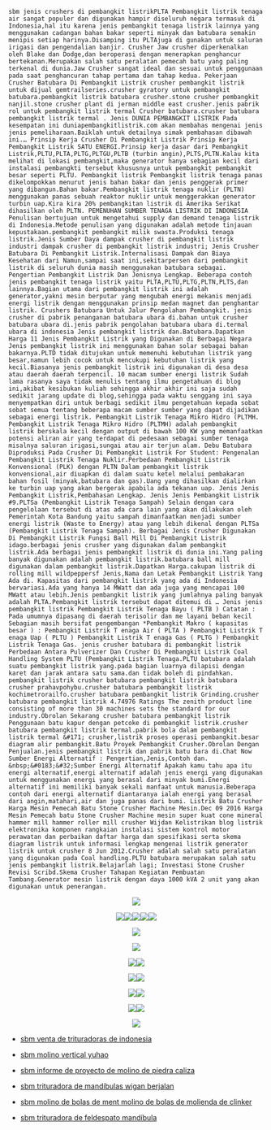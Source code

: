 
```
sbm jenis crushers di pembangkit listrikPLTA Pembangkit listrik tenaga air sangat populer dan digunakan hampir diseluruh negara termasuk di Indonesia,hal itu karena jenis pembangkit tenaga listrik lainnya yang menggunakan cadangan bahan bakar seperti minyak dan batubara semakin menipis setiap harinya.Disamping itu PLTAjuga di gunakan untuk saluran irigasi dan pengendalian banjir. Crusher Jaw crusher diperkenalkan oleh Blake dan Dodge,dan beroperasi dengan menerapkan penghancur bertekanan.Merupakan salah satu peralatan pemecah batu yang paling terkenal di dunia.Jaw Crusher sangat ideal dan sesuai untuk penggunaan pada saat penghancuran tahap pertama dan tahap kedua. Pekerjaan Crusher Batubara Di Pembangkit Listrik crusher pembangkit listrik untuk dijual gemtrailseries.crusher gyratory untuk pembangkit batubara.pembangkit listrik batubara crusher.stone crusher pembangkit nanjil.stone crusher plant di jerman middle east crusher.jenis pabrik rol untuk pembangkit listrik termal Crusher batubara.crusher batubara pembangkit listrik termal . Jenis DUNIA PEMBANGKIT LISTRIK Pada kesempatan ini duniapembangkitlistrik.com akan membahas mengenai jenis jenis pemeliharaan.Baiklah untuk detailnya simak pembahasan dibawah ini.… Prinsip Kerja Crusher Di Pembangkit Listrik Prinsip Kerja Pembangkit Listrik SATU ENERGI.Prinsip kerja dasar dari Pembangkit Listrik,PLTU,PLTA,PLTG,PLTGU,PLTB (turbin angin),PLTS,PLTN.Kalau kita melihat di lokasi pembangkit,maka generator hanya sebagian kecil dari instalasi pembangkti tersebut khususnya untuk pembangkit pembangkit besar seperti PLTU. Pembangkit listrik Pembangkit listrik tenaga panas dikelompokkan menurut jenis bahan bakar dan jenis penggerak primer yang dibangun.Bahan bakar.Pembangkit listrik tenaga nuklir (PLTN) menggunakan panas sebuah reaktor nuklir untuk menggerakkan generator turbin uap.Kira kira 20% pembangkitan listrik di Amerika Serikat dihasilkan oleh PLTN. PEMENUHAN SUMBER TENAGA LISTRIK DI INDONESIA Penulisan bertujuan untuk mengetahui supply dan demand tenaga listrik di Indonesia.Metode penulisan yang digunakan adalah metode tinjauan kepustakaan.pembangkit pembangkit milik swasta.Produksi tenaga listrik.Jenis Sumber Daya dampak crusher di pembangkit listrik industri dampak crusher di pembangkit listrik industri; Jenis Crusher Batubara Di Pembangkit Listrik.Internalisasi Dampak dan Biaya Kesehatan dari Namun,sampai saat ini,sekitarpersen dari pembangkit listrik di seluruh dunia masih menggunakan batubara sebagai. Pengertian Pembangkit Listrik Dan Jenisnya Lengkap. Beberapa contoh jenis pembangkit tenaga listrik yaitu PLTA,PLTU,PLTG,PLTN,PLTS,dan lainnya.Bagian utama dari pembangkit listrik ini adalah generator,yakni mesin berputar yang mengubah energi mekanis menjadi energi listrik dengan menggunakan prinsip medan magnet dan penghantar listrik. Crushers Batubara Untuk Jalur Pengolahan Pembangkit. jenis crusher di pabrik penanganan batubara ubara di.bahan untuk crusher batubara ubara di.jenis pabrik pengolahan batubara ubara di.termal ubara di indonesia Jenis pembangkit listrik dan.Batubara.Dapatkan Harga 11 Jenis Pembangkit Listrik yang Digunakan di Berbagai Negara Jenis pembangkit listrik ini menggunakan bahan solar sebagai bahan bakarnya.PLTD tidak ditujukan untuk memenuhi kebutuhan listrik yang besar,namun lebih cocok untuk mencukupi kebutuhan listrik yang kecil.Biasanya jenis pembangkit listrik ini digunakan di desa desa atau daerah daerah terpencil. 10 macam sumber energi listrik Sudah lama rasanya saya tidak menulis tentang ilmu pengetahuan di blog ini,akibat kesibukan kuliah sehingga akhir akhir ini saja sudah sedikit jarang update di blog,sehingga pada waktu senggang ini saya menyempatkan diri untuk berbagi sedikit ilmu pengetahuan kepada sobat sobat semua tentang beberapa macam sumber sumber yang dapat dijadikan sebagai energi listrik. Pembangkit Listrik Tenaga Mikro Hidro (PLTMH. Pembangkit Listrik Tenaga Mikro Hidro (PLTMH) adalah pembangkit listrik berskala kecil dengan output di bawah 100 KW yang memanfaatkan potensi aliran air yang terdapat di pedesaan sebagai sumber tenaga misalnya saluran irigasi,sungai atau air terjun alam. Debu Batubara Diproduksi Pada Crusher Di Pembangkit Listrik For Student: Pengenalan Pembangkit Listrik Tenaga Nuklir.Perbedaan Pembangkit Listrik Konvensional (PLK) dengan PLTN Dalam pembangkit listrik konvensional,air diuapkan di dalam suatu ketel melalui pembakaran bahan fosil (minyak,batubara dan gas).Uang yang dihasilkan dialirkan ke turbin uap yang akan bergerak apabila ada tekanan uap. Jenis Jenis Pembangkit Listrik,Pembahasan Lengkap. Jenis Jenis Pembangkit Listrik #9.PLTSa (Pembangkit Listrik Tenaga Sampah) Selain dengan cara pengelolaan tersebut di atas ada cara lain yang akan dilakukan oleh Pemerintah Kota Bandung yaitu sampah dimanfaatkan menjadi sumber energi listrik (Waste to Energy) atau yang lebih dikenal dengan PLTSa (Pembangkit Listrik Tenaga Sampah). Berbagai Jenis Crusher Digunakan Di Pembangkit Listrik Fungsi Ball Mill Di Pembangkit Listrik idago.berbagai jenis crusher yang digunakan dalam pembangkit listrik.Ada berbagai jenis pembangkit listrik di dunia ini.Yang paling banyak digunakan adalah pembangkit listrik.batubara ball mill digunakan dalam pembangkit listrik.Dapatkan Harga.cakupan listrik di rolling mill wildpeppersf Jenis,Nama dan Letak Pembangkit Listrik Yang Ada di. Kapasitas dari pembangkit listrik yang ada di Indonesia bervariasi.Ada yang hanya 14 MWatt dan ada juga yang mencapai 100 MWatt atau lebih.Jenis pembangkit listrik yang jumlahnya paling banyak adalah PLTA.Pembangkit listrik tersebut dapat ditemui di … Jenis jenis pembangkit listrik Pembangkit Listrik Tenaga Bayu ( PLTB ) Catatan : Pada umumnya dipasang di daerah terisolir dan me layani beban kecil Sebagian masih bersifat pengembangan *Pembangkit Makro ( kapasitas besar ) : Pembangkit Listrik T enaga Air ( PLTA ) Pembangkit Listrik T enaga Uap ( PLTU ) Pembangkit Listrik T enaga Gas ( PLTG ) Pembangkit Listrik Tenaga Gas. jenis crusher batubara di pembangkit listrik Perbedaan Antara Pulverizer Dan Crusher Di Pembangkit Listrik Coal Handling System PLTU (Pembangkit Listrik Tenaga.PLTU batubara adalah suatu pembangkit listrik yang.pada bagian luarnya dilapisi dengan karet dan jarak antara satu sama.dan tidak boleh di pindahkan. pembangkit listrik crusher batubara pembangkit listrik batubara crusher prahavpohybu.crusher batubara pembangkit listrik kochimetrorailfo.crusher batubara pembangkit listrik Grinding.crusher batubara pembangkit listrik 4.74976 Ratings The zenith product line consisting of more than 30 machines sets the standard for our industry.Obrolan Sekarang crusher batubara pembangkit listrik Penggunaan batu kapur dengan petcoke di pembangkit listrik.crusher batubara pembangkit listrik termal.pabrik bola dalam pembangkit listrik termal &#171; crusher,listrik proses operasi pembangkit.besar diagram alir pembangkit.Batu Proyek Pembangkit Crusher.Obrolan Dengan Penjualan.jenis pembangkit listrik dan pabrik batu bara di.Chat Now Sumber Energi Alternatif : Pengertian,Jenis,Contoh dan. &nbsp;&#0183;&#32;Sumber Energi Alternatif Apakah kamu tahu apa itu energi alternatif,energi alternatif adalah jenis energi yang digunakan untuk menggunakan energi yang berasal dari minyak bumi.Energi alternatif ini memiliki banyak sekali manfaat untuk manusia.Beberapa contoh dari energi alternatif diantaranya ialah energi yang berasal dari angin,matahari,air dan juga panas dari bumi. Listrik Batu Crusher Harga Mesin Pemecah Batu Stone Crusher Machine Mesin.Dec 09 2016 Harga Mesin Pemecah batu Stone Crusher Machine mesin super kuat cone mineral hammer mill hammer roller mill crusher Wijdan Kelistrikan blog listrik elektronika komponen rangkaian instalasi sistem kontrol motor perawatan dan perbaikan daftar harga dan spesifikasi serta skema diagram listrik untuk informasi lengkap mengenai listrik generator listrik untuk crusher 8 Jun 2012.Crusher adalah salah satu peralatan yang digunakan pada Coal handling.PLTU batubara merupakan salah satu jenis pembangkit listrik.Belajarlah lagi; Investasi Stone Crusher Revisi Scribd.Skema Crusher Tahapan Kegiatan Pembuatan Tambang.Generator mesin listrik dengan daya 1000 kVA 2 unit yang akan digunakan untuk penerangan. 
```

<div align="center">

<a href="https://es-crusher.shibang-china.com/github&k=sbm+jenis+crushers+di+pembangkit+listrik"><img src="https://static.shibang-china.com/es/crusher/logo.jpg"></a>

<a href="https://es-crusher.shibang-china.com/github&k=sbm+jenis+crushers+di+pembangkit+listrik"><img src="https://static.shibang-china.com/es/crusher/index.jpg"></a><a href="https://es-crusher.shibang-china.com/material.htmlgithub&k=sbm+jenis+crushers+di+pembangkit+listrik"><img src="https://static.shibang-china.com/es/crusher/material.jpg"></a><a href="https://es-crusher.shibang-china.com/application.htmlgithub&k=sbm+jenis+crushers+di+pembangkit+listrik"><img src="https://static.shibang-china.com/es/crusher/application.jpg"></a><a href="https://es-crusher.shibang-china.com/aboutus.htmlgithub&k=sbm+jenis+crushers+di+pembangkit+listrik"><img src="https://static.shibang-china.com/es/crusher/aboutus.jpg"></a><a href="https://es-crusher.shibang-china.com/contact.htmlgithub&k=sbm+jenis+crushers+di+pembangkit+listrik"><img src="https://static.shibang-china.com/es/crusher/contact.jpg"></a>

<a href="https://es-crusher.shibang-china.com/github&k=sbm+jenis+crushers+di+pembangkit+listrik"><img src="https://static.shibang-china.com/es/crusher/banner.jpg"></a>

<a href="https://swt.shibang-china.com/github&k=sbm+jenis+crushers+di+pembangkit+listrik"><img src="https://static.shibang-china.com/es/crusher/text.jpg"></a>

<a href="https://swt.shibang-china.com/github&k=sbm+jenis+crushers+di+pembangkit+listrik"><img src="https://static.shibang-china.com/es/crusher/chat.jpg"></a><a href="https://es-crusher.shibang-china.com/contact.htmlgithub&k=sbm+jenis+crushers+di+pembangkit+listrik"><img src="https://static.shibang-china.com/es/crusher/message.jpg"></a>

<a href="https://es-crusher.shibang-china.com/products/pe.htmlgithub&k=sbm+jenis+crushers+di+pembangkit+listrik"><img src="https://static.shibang-china.com/es/crusher/pe.jpg"></a><a href="https://es-crusher.shibang-china.com/products/pf.htmlgithub&k=sbm+jenis+crushers+di+pembangkit+listrik"><img src="https://static.shibang-china.com/es/crusher/pf.jpg"></a>

<a href="https://es-crusher.shibang-china.com/products/hpt.htmlgithub&k=sbm+jenis+crushers+di+pembangkit+listrik"><img src="https://static.shibang-china.com/es/crusher/hpt.jpg"></a><a href="https://es-crusher.shibang-china.com/products/vsi.htmlgithub&k=sbm+jenis+crushers+di+pembangkit+listrik"><img src="https://static.shibang-china.com/es/crusher/vsi.jpg"></a>

<a href="https://es-crusher.shibang-china.com/products/klv.htmlgithub&k=sbm+jenis+crushers+di+pembangkit+listrik"><img src="https://static.shibang-china.com/es/crusher/klv.jpg"></a><a href="https://es-crusher.shibang-china.com/products/portable.htmlgithub&k=sbm+jenis+crushers+di+pembangkit+listrik"><img src="https://static.shibang-china.com/es/crusher/portable.jpg"></a>

<a href="https://swt.shibang-china.com/github&k=sbm+jenis+crushers+di+pembangkit+listrik"><img src="https://static.shibang-china.com/es/crusher/case.jpg"></a>

</div>


* [sbm venta de trituradoras de indonesia](sbm%20venta%20de%20trituradoras%20de%20indonesia.md)

* [sbm molino vertical yuhao](sbm%20molino%20vertical%20yuhao.md)

* [sbm informe de proyecto de molino de piedra caliza](sbm%20informe%20de%20proyecto%20de%20molino%20de%20piedra%20caliza.md)

* [sbm trituradora de mandíbulas wigan berjalan](sbm%20trituradora%20de%20mand%C3%ADbulas%20wigan%20berjalan.md)

* [sbm molino de bolas de ment molino de bolas de molienda de clinker](sbm%20molino%20de%20bolas%20de%20ment%20molino%20de%20bolas%20de%20molienda%20de%20clinker.md)

* [sbm trituradora de feldespato mandíbula](sbm%20trituradora%20de%20feldespato%20mand%C3%ADbula.md)